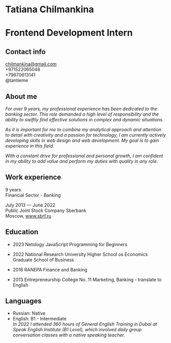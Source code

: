 # Tatiana Chilmankina

# Frontend Development Intern

## **Contact info**
chilmankina@gmail.com<br>
+971522065048<br>
+79670613141<br>
@tantieme

## **About me**
*For over 9 years, my professional experience has been dedicated to the banking sector. This role demanded a high level of responsibility and the ability to swiftly find effective solutions in complex and dynamic situations.*<br>

*As it is important for me to combine my analytical approach and attention to detail with creativity and a passion for technology, I am currently actively developing skills in web design and web development. My goal is to gain experience in this field.*<br>

*With a constant drive for professional and personal growth, I am confident in my ability to add value and perform my duties with quality in any role.*

## **Work experience**
9 years<br>
Financial Sector - Banking

July 2013 — June 2022<br>
Public Joint Stock Company Sberbank<br>
Moscow, www.sbrf.ru

## **Education**

- 2023
  Netology
  JavaScript Programming for Beginners

- 2022
  National Research University Higher School os Economics
  Graduate School of Business

- 2016
  RANEPA
  Finance and Banking

- 2013
  Entrepreneurship College No. 11
  Marketing, Banking - translate to English

## **Languages**

- Russian: Native<br>
- English: B1 - Intermediate<br>
*In 2022 I attended 360 hours of General English Training in Dubai at Speak English Institute (B1 Level), which involved daily group conversation classes with a native speaking teacher.*
